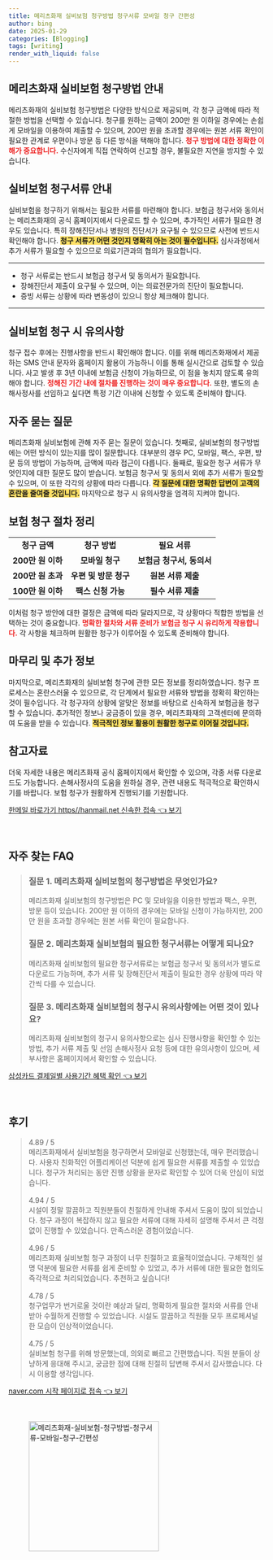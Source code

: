 ```yaml
---
title: 메리츠화재 실비보험 청구방법 청구서류 모바일 청구 간편성
author: bing
date: 2025-01-29
categories: [Blogging]
tags: [writing]
render_with_liquid: false
---
```



<h2 id='메리츠화재 실비보험 청구방법 안내'>메리츠화재 실비보험 청구방법 안내</h2>

<p>메리츠화재의 실비보험 청구방법은 다양한 방식으로 제공되며, 각 청구 금액에 따라 적절한 방법을 선택할 수 있습니다. 청구를 원하는 금액이 200만 원 이하일 경우에는 손쉽게 모바일을 이용하여 제출할 수 있으며, 200만 원을 초과할 경우에는 원본 서류 확인이 필요한 관계로 우편이나 방문 등 다른 방식을 택해야 합니다. <b><span style="color: #ee2323;">청구 방법에 대한 정확한 이해가 중요합니다.</span></b> 수신자에게 직접 연락하여 신고할 경우, 불필요한 지연을 방지할 수 있습니다.</p>

<h2 id='실비보험 청구서류 안내'>실비보험 청구서류 안내</h2>

<p>실비보험을 청구하기 위해서는 필요한 서류를 마련해야 합니다. 보험금 청구서와 동의서는 메리츠화재의 공식 홈페이지에서 다운로드 할 수 있으며, 추가적인 서류가 필요한 경우도 있습니다. 특히 장해진단서나 병원의 진단서가 요구될 수 있으므로 사전에 반드시 확인해야 합니다. <b><span style="background-color: #ffe066;">청구 서류가 어떤 것인지 명확히 아는 것이 필수입니다.</span></b> 심사과정에서 추가 서류가 필요할 수 있으므로 의료기관과의 협의가 필요합니다.</p>

<hr />

<ul>
    <li>청구 서류로는 반드시 보험금 청구서 및 동의서가 필요합니다.</li>
    <li>장해진단서 제출이 요구될 수 있으며, 이는 의료전문가의 진단이 필요합니다.</li>
    <li>증빙 서류는 상황에 따라 변동성이 있으니 항상 체크해야 합니다.</li>
</ul>

<hr />

<h2 id='실비보험 청구 시 유의사항'>실비보험 청구 시 유의사항</h2>

<p>청구 접수 후에는 진행사항을 반드시 확인해야 합니다. 이를 위해 메리츠화재에서 제공하는 SMS 안내 문자와 홈페이지 활용이 가능하니 이를 통해 실시간으로 검토할 수 있습니다. 사고 발생 후 3년 이내에 보험금 신청이 가능하므로, 이 점을 놓치지 않도록 유의해야 합니다. <b><span style="color: #ee2323;">정해진 기간 내에 절차를 진행하는 것이 매우 중요합니다.</span></b> 또한, 별도의 손해사정사를 선임하고 싶다면 특정 기간 이내에 신청할 수 있도록 준비해야 합니다.</p>

<h2 id='자주 묻는 질문'>자주 묻는 질문</h2>

<p>메리츠화재 실비보험에 관해 자주 묻는 질문이 있습니다. 첫째로, 실비보험의 청구방법에는 어떤 방식이 있는지를 많이 질문합니다. 대부분의 경우 PC, 모바일, 팩스, 우편, 방문 등의 방법이 가능하며, 금액에 따라 접근이 다릅니다. 둘째로, 필요한 청구 서류가 무엇인지에 대한 질문도 많이 받습니다. 보험금 청구서 및 동의서 외에 추가 서류가 필요할 수 있으며, 이 또한 각각의 상황에 따라 다릅니다. <b><span style="background-color: #ffe066;">각 질문에 대한 명확한 답변이 고객의 혼란을 줄여줄 것입니다.</span></b> 마지막으로 청구 시 유의사항을 엄격히 지켜야 합니다.</p>

<h2 id='보험 청구 절차 정리'>보험 청구 절차 정리</h2>

<table>
    <tr>
        <td style="text-align: center; height: 17px;"><b>청구 금액</b></td>
        <td style="text-align: center; height: 17px;"><b>청구 방법</b></td>
        <td style="text-align: center; height: 17px;"><b>필요 서류</b></td>
    </tr>
    <tr>
        <td style="text-align: center; height: 17px;"><b>200만 원 이하</b></td>
        <td style="text-align: center; height: 17px;"><b>모바일 청구</b></td>
        <td style="text-align: center; height: 17px;"><b>보험금 청구서, 동의서</b></td>
    </tr>
    <tr>
        <td style="text-align: center; height: 17px;"><b>200만 원 초과</b></td>
        <td style="text-align: center; height: 17px;"><b>우편 및 방문 청구</b></td>
        <td style="text-align: center; height: 17px;"><b>원본 서류 제출</b></td>
    </tr>
    <tr>
        <td style="text-align: center; height: 17px;"><b>100만 원 이하</b></td>
        <td style="text-align: center; height: 17px;"><b>팩스 신청 가능</b></td>
        <td style="text-align: center; height: 17px;"><b>필수 서류 제출</b></td>
    </tr>
</table>

<p>이처럼 청구 방안에 대한 결정은 금액에 따라 달라지므로, 각 상황마다 적합한 방법을 선택하는 것이 중요합니다. <b><span style="color: #ee2323;">명확한 절차와 서류 준비가 보험금 청구 시 유리하게 작용합니다.</span></b> 각 사항을 체크하며 원활한 청구가 이루어질 수 있도록 준비해야 합니다.</p>

<h2 id='마무리 및 추가 정보'>마무리 및 추가 정보</h2>

<p>마지막으로, 메리츠화재의 실비보험 청구에 관한 모든 정보를 정리하였습니다. 청구 프로세스는 혼란스러울 수 있으므로, 각 단계에서 필요한 서류와 방법을 정확히 확인하는 것이 필수입니다. 각 청구자의 상황에 알맞은 정보를 바탕으로 신속하게 보험금을 청구할 수 있습니다. 추가적인 정보나 궁금증이 있을 경우, 메리츠화재의 고객센터에 문의하여 도움을 받을 수 있습니다. <b><span style="background-color: #ffe066;">적극적인 정보 활용이 원활한 청구로 이어질 것입니다.</span></b></p>

<h2 id='참고자료'>참고자료</h2>

<p>더욱 자세한 내용은 메리츠화재 공식 홈페이지에서 확인할 수 있으며, 각종 서류 다운로드도 가능합니다. 손해사정사의 도움을 원하실 경우, 관련 내용도 적극적으로 확인하시기를 바랍니다. 보험 청구가 원활하게 진행되기를 기원합니다.</p>


<p><a class="click-button" title="한메일 바로가기 https//hanmail.net 신속한 접속" href="https://adkhouse.github.io/posts/%ED%95%9C%EB%A9%94%EC%9D%BC-%EB%B0%94%EB%A1%9C%EA%B0%80%EA%B8%B0-httpshanmail.net-%EC%8B%A0%EC%86%8D%ED%95%9C-%EC%A0%91%EC%86%8D/" rel="dofollow">한메일 바로가기 https//hanmail.net 신속한 접속 👈 보기</a></p><br>
<h2 id='자주_찾는_FAQ'>자주 찾는 FAQ</h2>
<div itemscope="" itemtype="https://schema.org/FAQPage">
<blockquote>
<div itemscope="" itemprop="mainEntity" itemtype="https://schema.org/Question">
<h3 itemprop="name">질문 1. 메리츠화재 실비보험의 청구방법은 무엇인가요?</h3>
<div itemscope="" itemprop="acceptedAnswer" itemtype="https://schema.org/Answer">
<span itemprop="text">
<p>메리츠화재 실비보험의 청구방법은 PC 및 모바일을 이용한 방법과 팩스, 우편, 방문 등이 있습니다. 200만 원 이하의 경우에는 모바일 신청이 가능하지만, 200만 원을 초과할 경우에는 원본 서류 확인이 필요합니다.</p>
</span>
</div>
</div>
<div itemscope="" itemprop="mainEntity" itemtype="https://schema.org/Question">
<h3 itemprop="name">질문 2. 메리츠화재 실비보험의 필요한 청구서류는 어떻게 되나요?</h3>
<div itemscope="" itemprop="acceptedAnswer" itemtype="https://schema.org/Answer">
<span itemprop="text">
<p>메리츠화재 실비보험의 필요한 청구서류로는 보험금 청구서 및 동의서가 별도로 다운로드 가능하며, 추가 서류 및 장해진단서 제출이 필요한 경우 상황에 따라 약간씩 다를 수 있습니다.</p>
</span>
</div>
</div>
<div itemscope="" itemprop="mainEntity" itemtype="https://schema.org/Question">
<h3 itemprop="name">질문 3. 메리츠화재 실비보험의 청구시 유의사항에는 어떤 것이 있나요?</h3>
<div itemscope="" itemprop="acceptedAnswer" itemtype="https://schema.org/Answer">
<span itemprop="text">
<p>메리츠화재 실비보험의 청구시 유의사항으로는 심사 진행사항을 확인할 수 있는 방법, 추가 서류 제출 및 선임 손해사정사 요청 등에 대한 유의사항이 있으며, 세부사항은 홈페이지에서 확인할 수 있습니다.</p>
</span>
</div>
</div>
</blockquote>
</div>
<p><a class="click-button" title="삼성카드 결제일별 사용기간 혜택 확인" href="https://adkhouse.github.io/posts/%EC%82%BC%EC%84%B1%EC%B9%B4%EB%93%9C-%EA%B2%B0%EC%A0%9C%EC%9D%BC%EB%B3%84-%EC%82%AC%EC%9A%A9%EA%B8%B0%EA%B0%84-%ED%98%9C%ED%83%9D-%ED%99%95%EC%9D%B8/" rel="dofollow">삼성카드 결제일별 사용기간 혜택 확인 👈 보기</a></p><br>
<h2 id='후기'>후기</h2>
<div itemscope itemtype="https://schema.org/Product">
  <blockquote>
  <div itemprop="review" itemscope itemtype="https://schema.org/Review">
      <div itemprop="reviewRating" itemscope itemtype="https://schema.org/Rating"> <span itemprop="ratingValue">4.89</span> / <span itemprop="bestRating">5</span> </div>
      <span itemprop="reviewBody">메리츠화재에서 실비보험을 청구하면서 모바일로 신청했는데, 매우 편리했습니다. 사용자 친화적인 어플리케이션 덕분에 쉽게 필요한 서류를 제출할 수 있었습니다. 청구가 처리되는 동안 진행 상황을 문자로 확인할 수 있어 더욱 안심이 되었습니다.</span>
  </div>
  <br>
  <div itemprop="review" itemscope itemtype="https://schema.org/Review">
      <div itemprop="reviewRating" itemscope itemtype="https://schema.org/Rating"> <span itemprop="ratingValue">4.94</span> / <span itemprop="bestRating">5</span> </div>
      <span itemprop="reviewBody">시설이 정말 깔끔하고 직원분들이 친절하게 안내해 주셔서 도움이 많이 되었습니다. 청구 과정이 복잡하지 않고 필요한 서류에 대해 자세히 설명해 주셔서 큰 걱정 없이 진행할 수 있었습니다. 만족스러운 경험이었습니다.</span>
  </div>
  <br>
  <div itemprop="review" itemscope itemtype="https://schema.org/Review">
      <div itemprop="reviewRating" itemscope itemtype="https://schema.org/Rating"> <span itemprop="ratingValue">4.96</span> / <span itemprop="bestRating">5</span> </div>
      <span itemprop="reviewBody">메리츠화재 실비보험 청구 과정이 너무 친절하고 효율적이었습니다. 구체적인 설명 덕분에 필요한 서류를 쉽게 준비할 수 있었고, 추가 서류에 대한 필요한 협의도 즉각적으로 처리되었습니다. 추천하고 싶습니다!</span>
  </div>
  <br>
  <div itemprop="review" itemscope itemtype="https://schema.org/Review">
      <div itemprop="reviewRating" itemscope itemtype="https://schema.org/Rating"> <span itemprop="ratingValue">4.78</span> / <span itemprop="bestRating">5</span> </div>
      <span itemprop="reviewBody">청구업무가 번거로울 것이란 예상과 달리, 명확하게 필요한 절차와 서류를 안내받아 수월하게 진행할 수 있었습니다. 시설도 깔끔하고 직원들 모두 프로페셔널한 모습이 인상적이었습니다.</span>
  </div>
  <br>
  <div itemprop="review" itemscope itemtype="https://schema.org/Review">
      <div itemprop="reviewRating" itemscope itemtype="https://schema.org/Rating"> <span itemprop="ratingValue">4.75</span> / <span itemprop="bestRating">5</span> </div>
      <span itemprop="reviewBody">실비보험 청구를 위해 방문했는데, 의외로 빠르고 간편했습니다. 직원 분들이 상냥하게 응대해 주시고, 궁금한 점에 대해 친절히 답변해 주셔서 감사했습니다. 다시 이용할 생각입니다.</span>
  </div>
  </blockquote>
</div>
<p><a class="click-button" title="naver.com 시작 페이지로 접속" href="https://adkhouse.github.io/posts/naver.com-%EC%8B%9C%EC%9E%91-%ED%8E%98%EC%9D%B4%EC%A7%80%EB%A1%9C-%EC%A0%91%EC%86%8D/" rel="dofollow">naver.com 시작 페이지로 접속 👈 보기</a></p><br>
<figure class="image"><img src="https://adkhouse.github.io/assets/img/thumbnail/메리츠화재-실비보험-청구방법-청구서류-모바일-청구-간편성.webp" alt="메리츠화재-실비보험-청구방법-청구서류-모바일-청구-간편성" width="256" height="256"></figure>